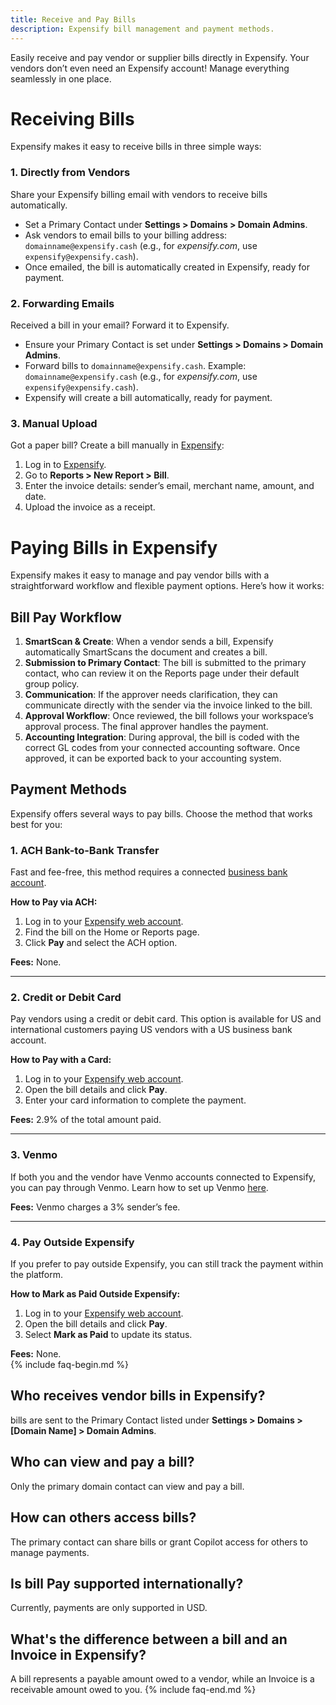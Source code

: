 ```yaml
---
title: Receive and Pay Bills
description: Expensify bill management and payment methods.
---
```


Easily receive and pay vendor or supplier bills directly in Expensify. Your vendors don’t even need an Expensify account! Manage everything seamlessly in one place. 

# Receiving Bills

Expensify makes it easy to receive bills in three simple ways:  

### 1. Directly from Vendors  
Share your Expensify billing email with vendors to receive bills automatically.  

- Set a Primary Contact under **Settings > Domains > Domain Admins**.  
- Ask vendors to email bills to your billing address: `domainname@expensify.cash` (e.g., for *expensify.com*, use `expensify@expensify.cash`).  
- Once emailed, the bill is automatically created in Expensify, ready for payment.  

### 2. Forwarding Emails  
Received a bill in your email? Forward it to Expensify.  

- Ensure your Primary Contact is set under **Settings > Domains > Domain Admins**.  
- Forward bills to `domainname@expensify.cash`. Example: `domainname@expensify.cash` (e.g., for *expensify.com*, use `expensify@expensify.cash`).  
- Expensify will create a bill automatically, ready for payment.  

### 3. Manual Upload  
Got a paper bill? Create a bill manually in [Expensify](https://www.expensify.com/):  

1. Log in to [Expensify](https://www.expensify.com).  
2. Go to **Reports > New Report > Bill**.  
3. Enter the invoice details: sender’s email, merchant name, amount, and date.  
4. Upload the invoice as a receipt. 


# Paying Bills in Expensify

Expensify makes it easy to manage and pay vendor bills with a straightforward workflow and flexible payment options. Here’s how it works: 

## Bill Pay Workflow  

1. **SmartScan & Create**: When a vendor sends a bill, Expensify automatically SmartScans the document and creates a bill.  
2. **Submission to Primary Contact**: The bill is submitted to the primary contact, who can review it on the Reports page under their default group policy.  
3. **Communication**: If the approver needs clarification, they can communicate directly with the sender via the invoice linked to the bill.  
4. **Approval Workflow**: Once reviewed, the bill follows your workspace’s approval process. The final approver handles the payment.  
5. **Accounting Integration**: During approval, the bill is coded with the correct GL codes from your connected accounting software. Once approved, it can be exported back to your accounting system. 

## Payment Methods  

Expensify offers several ways to pay bills. Choose the method that works best for you: 

### 1. ACH Bank-to-Bank Transfer  

Fast and fee-free, this method requires a connected [business bank account](https://help.expensify.com/articles/expensify-classic/bank-accounts-and-payments/bank-accounts/Connect-US-Business-Bank-Account).  

**How to Pay via ACH:**  
1. Log in to your [Expensify web account](https://www.expensify.com/).  
2. Find the bill on the Home or Reports page.  
3. Click **Pay** and select the ACH option.  

**Fees:** None.  

---

### 2. Credit or Debit Card  

Pay vendors using a credit or debit card. This option is available for US and international customers paying US vendors with a US business bank account.  

**How to Pay with a Card:**  
1. Log in to your [Expensify web account](https://www.expensify.com/).  
2. Open the bill details and click **Pay**.  
3. Enter your card information to complete the payment.  

**Fees:** 2.9% of the total amount paid.  

---

### 3. Venmo  

If both you and the vendor have Venmo accounts connected to Expensify, you can pay through Venmo. Learn how to set up Venmo [here](https://help.expensify.com/articles/expensify-classic/bank-accounts-and-payments/Third-Party-Payments#setting-up-third-party-payments).  

**Fees:** Venmo charges a 3% sender’s fee.  

---

### 4. Pay Outside Expensify  

If you prefer to pay outside Expensify, you can still track the payment within the platform.  

**How to Mark as Paid Outside Expensify:**  
1. Log in to your [Expensify web account](https://www.expensify.com/).  
2. Open the bill details and click **Pay**.  
3. Select **Mark as Paid** to update its status.  

**Fees:** None.  
{% include faq-begin.md %}

## Who receives vendor bills in Expensify?
bills are sent to the Primary Contact listed under **Settings > Domains > [Domain Name] > Domain Admins**.

## Who can view and pay a bill?
Only the primary domain contact can view and pay a bill.

## How can others access bills?
The primary contact can share bills or grant Copilot access for others to manage payments.

## Is bill Pay supported internationally?
Currently, payments are only supported in USD.

## What's the difference between a bill and an Invoice in Expensify?
A bill represents a payable amount owed to a vendor, while an Invoice is a receivable amount owed to you.
{% include faq-end.md %}
